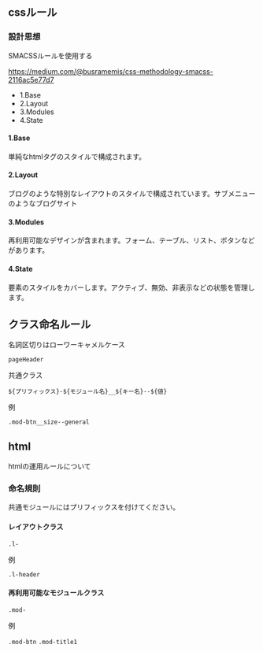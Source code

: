 ## cssルール

### 設計思想

SMACSSルールを使用する

https://medium.com/@busramemis/css-methodology-smacss-2116ac5e77d7


- 1.Base
- 2.Layout
- 3.Modules
- 4.State

#### 1.Base
単純なhtmlタグのスタイルで構成されます。

#### 2.Layout
ブログのような特別なレイアウトのスタイルで構成されています。サブメニューのようなブログサイト

#### 3.Modules
再利用可能なデザインが含まれます。フォーム、テーブル、リスト、ボタンなどがあります。

#### 4.State
要素のスタイルをカバーします。アクティブ、無効、非表示などの状態を管理します。

## クラス命名ルール
名詞区切りはローワーキャメルケース

`pageHeader`


共通クラス

`${プリフィックス}-${モジュール名}__${キー名}--${値}`

例

`.mod-btn__size--general`

## html

htmlの運用ルールについて

### 命名規則
共通モジュールにはプリフィックスを付けてください。

#### レイアウトクラス
`.l-`

例

`.l-header`

#### 再利用可能なモジュールクラス
`.mod-`

例

`.mod-btn`
`.mod-title1`
